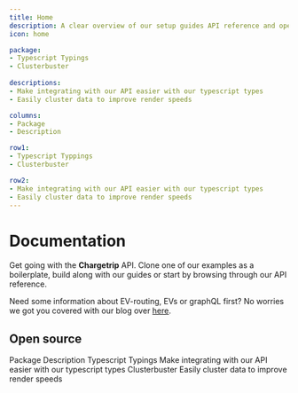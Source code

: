 ```yaml
---
title: Home
description: A clear overview of our setup guides API reference and open source projects.
icon: home

package: 
- Typescript Typings
- Clusterbuster
  
descriptions: 
- Make integrating with our API easier with our typescript types
- Easily cluster data to improve render speeds

columns:
- Package
- Description

row1:
- Typescript Typpings
- Clusterbuster

row2:
- Make integrating with our API easier with our typescript types
- Easily cluster data to improve render speeds
---
```


# Documentation

Get going with the **Chargetrip** API. Clone one of our examples as a boilerplate, build along with our guides or start by browsing through our API reference.

Need some information about EV-routing, EVs or graphQL first? No worries we got you covered with our blog over [here](https://medium.com/chargetrip).

<examples title="Clone an example">
    <!-- Cars -->
    <example 
        href="https://chargetrip.github.io/examples/car/" 
        img="cars-example.png" 
        title="Query cars" 
        tag-line="Web" 
        description="Quickly fetch a list of cars with additional data." 
        category="Cars">
    </example>
    <example 
        href="https://chargetrip.github.io/examples/state-of-charge/" 
        img="state-of-charge-example.png" 
        title="State of Charge" 
        tag-line="Web" 
        description="Mutate the state of charge and reroute the journey" 
        category="Cars">
    </example>
    <!-- Stations -->
    <example 
        href="https://chargetrip.github.io/examples/stations/" 
        img="stations-example.png" 
        title="Query stations" 
        tag-line="Web" 
        description="Query the 20 closest stations and show them on a map." 
        category="Stations">
    </example>
    <example 
        href="https://chargetrip.github.io/examples/station-info/" 
        img="stations-info-example.png" 
        title="Query specific station" 
        tag-line="Web" 
        description="Query and parse a complete set of station data" 
        category="Stations">
    </example>
    <example 
        href="https://chargetrip.github.io/examples/stations-along-route/" 
        img="alternative-stations-example.png" 
        title="Stations along the route" 
        tag-line="Web" 
        description="Query and display alternative stations along a route" 
        category="Stations">
    </example>
    <!-- Routes -->
    <example 
        href="https://chargetrip.github.io/examples/route/" 
        img="route-example.png" 
        title="Build a route" 
        tag-line="Web" 
        description="Query and mutate route information and plot it on a map" 
        category="Routes">
    </example>
    <example 
        href="https://chargetrip.github.io/examples/elevation-plot/" 
        img="elevation-example.png" 
        title="Elevation Plot" 
        tag-line="Web" 
        description="Grab the elevation profile from a route and plot it on a graph" 
        category="Routes">
    </example>
    <example 
        href="https://chargetrip.github.io/examples/alternative-routes/" 
        img="alternative-routes-example.png" 
        title="Alternative routes" 
        tag-line="Web" 
        description="Query and render alternative routes" 
        category="Routes">
    </example>
    <!-- Tiles -->
    <example 
        href="https://chargetrip.github.io/examples/tile-server/?provider=eco#eco" 
        img="tile-service-example.png" 
        title="Vector tile service" 
        tag-line="Web" 
        description="Show stations on a map using our Vector Tile Server" 
        category="Tiles">
    </example>
</examples>

## Open source
<c-table>
    <c-row>
        <c-cell tag="th">Package</c-cell>
        <c-cell tag="th">Description</c-cell>
    </c-row>
    <c-row url="https://github.com/chargetrip/types">
        <c-cell font-weight="semibold">Typescript Typings</c-cell>
        <c-cell>Make integrating with our API easier with our typescript types</c-cell>
    </c-row>
    <c-row url="https://github.com/chargetrip/clusterbuster">
        <c-cell font-weight="semibold">Clusterbuster</c-cell>
        <c-cell>Easily cluster data to improve render speeds</c-cell>
    </c-row>
</c-table>
